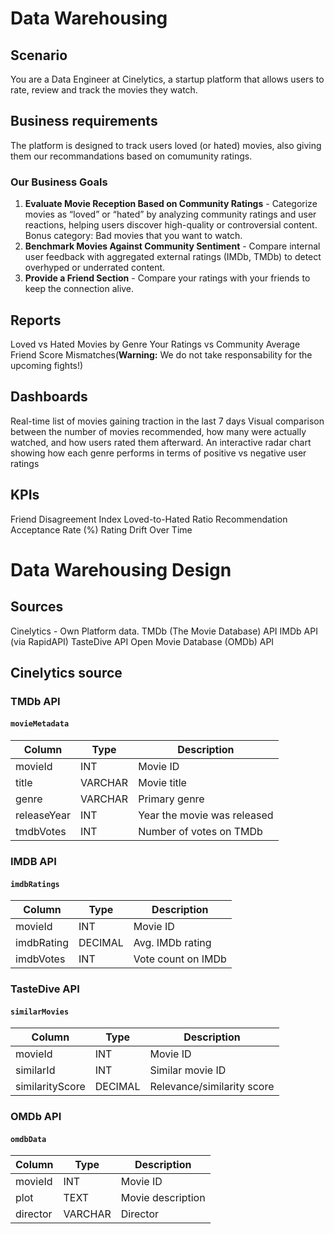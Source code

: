 # Data Warehousing

## Scenario
You are a Data Engineer at Cinelytics, a startup platform that allows users to rate, review and track the movies they watch.

## Business requirements
The platform is designed to track users loved (or hated) movies, also giving them our recommandations based on comumunity ratings.

### Our Business Goals
1. **Evaluate Movie Reception Based on Community Ratings** - Categorize movies as “loved” or “hated” by analyzing community ratings and user reactions, helping users discover high-quality or controversial content.
Bonus category: Bad movies that you want to watch.
2. **Benchmark Movies Against Community Sentiment** - Compare internal user feedback with aggregated external ratings (IMDb, TMDb) to detect overhyped or underrated content.
3. **Provide a Friend Section** - Compare your ratings with your friends to keep the connection alive.

## Reports
Loved vs Hated Movies by Genre
Your Ratings vs Community Average
Friend Score Mismatches(**Warning:** We do not take responsability for the upcoming fights!)

## Dashboards
Real-time list of movies gaining traction in the last 7 days
Visual comparison between the number of movies recommended, how many were actually watched, and how users rated them afterward.
An interactive radar chart showing how each genre performs in terms of positive vs negative user ratings

## KPIs
Friend Disagreement Index
Loved-to-Hated Ratio
Recommendation Acceptance Rate (%)
Rating Drift Over Time


# Data Warehousing Design

## Sources
Cinelytics - Own Platform data.
TMDb (The Movie Database) API
IMDb API (via RapidAPI)
TasteDive API
Open Movie Database (OMDb) API

## Cinelytics source

### TMDb API 

#### `movieMetadata`
| Column       | Type     | Description                    |
|--------------|----------|--------------------------------|
| movieId     | INT      | Movie ID                       |
| title        | VARCHAR  | Movie title                    |
| genre        | VARCHAR  | Primary genre                  |
| releaseYear | INT       | Year the movie was released    |
| tmdbVotes   | INT       | Number of votes on TMDb        |

### IMDB API

#### `imdbRatings`
| Column       | Type     | Description             |
|--------------|----------|-------------------------|
| movieId     | INT      | Movie ID                |
| imdbRating  | DECIMAL  | Avg. IMDb rating        |
| imdbVotes   | INT      | Vote count on IMDb      |


### TasteDive API

#### `similarMovies`
| Column           | Type     | Description                        |
|------------------|----------|------------------------------------|
| movieId         | INT      | Movie ID                |
| similarId       | INT      | Similar movie ID                   |
| similarityScore | DECIMAL  | Relevance/similarity score         |



###  OMDb API

#### `omdbData`
| Column     | Type     | Description               |
|------------|----------|---------------------------|
| movieId   | INT      | Movie ID                  |
| plot       | TEXT     | Movie description         |
| director   | VARCHAR  | Director                  |

